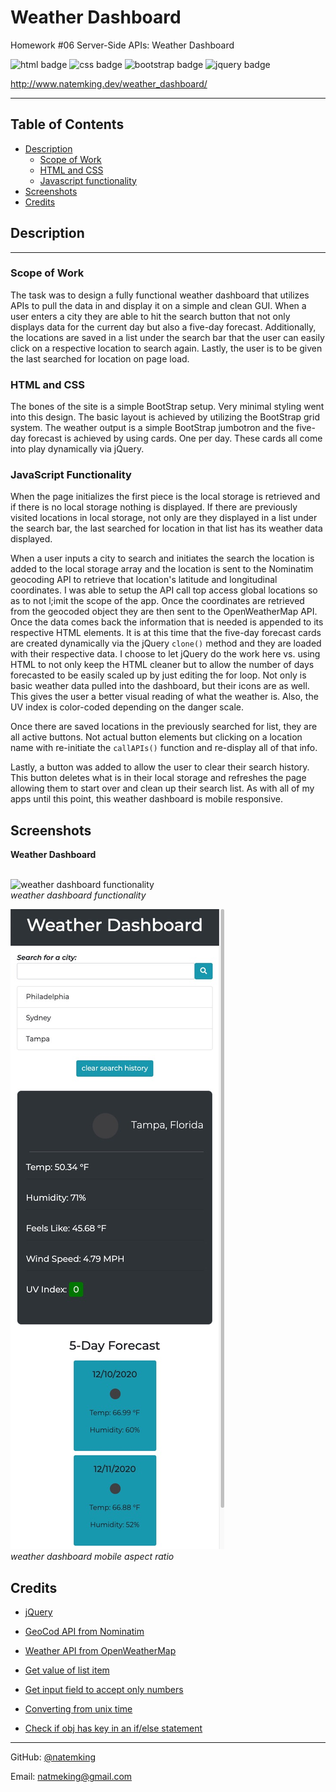 # Weather Dashboard
Homework #06 Server-Side APIs: Weather Dashboard

![html badge](https://img.shields.io/badge/html5%20-%23E34F26.svg?&style=for-the-badge&logo=html5&logoColor=white)
![css badge](https://img.shields.io/badge/css3%20-%231572B6.svg?&style=for-the-badge&logo=css3&logoColor=white)
![bootstrap badge](https://img.shields.io/badge/bootstrap%20-%23563D7C.svg?&style=for-the-badge&logo=bootstrap&logoColor=white)
![jquery badge](https://img.shields.io/badge/jquery%20-%230769AD.svg?&style=for-the-badge&logo=jquery&logoColor=white)

http://www.natemking.dev/weather_dashboard/

---

## Table of Contents
 * [Description](#description)
    + [Scope of Work](#scope-of-work)
    + [HTML and CSS](#html-and-css)
    + [Javascript functionality](#javascript-functionality)
  * [Screenshots](#screenshots)
  * [Credits](#credits)

## Description
---
### Scope of Work
The task was to design a fully functional weather dashboard that utilizes APIs to pull the data in and display it on a simple and clean GUI. When a user enters a city they are able to hit the search button that not only displays data for the current day but also a five-day forecast. Additionally, the locations are saved in a list under the search bar that the user can easily click on a respective location to search again. Lastly, the user is to be given the last searched for location on page load. 

### HTML and CSS
The bones of the site is a simple BootStrap setup. Very minimal styling went into this design. The basic layout is achieved by utilizing the BootStrap grid system. The weather output is a simple BootStrap jumbotron and the five-day forecast is achieved by using cards. One per day. These cards all come into play dynamically via jQuery. 

### JavaScript Functionality
When the page initializes the first piece is the local storage is retrieved and if there is no local storage nothing is displayed. If there are previously visited locations in local storage, not only are they displayed in a list under the search bar, the last searched for location in that list has its weather data displayed. 

When a user inputs a city to search and initiates the search the location is added to the local storage array and the location is sent to the Nominatim geocoding API to retrieve that location's latitude and longitudinal coordinates. I was able to setup the API call top access global locations so as to not l;imit the scope of the app. Once the coordinates are retrieved from the geocoded object they are then sent to the OpenWeatherMap API. Once the data comes back the information that is needed is appended to its respective HTML elements. It is at this time that the five-day forecast cards are created dynamically via the jQuery `clone()` method and they are loaded with their respective data. I choose to let jQuery do the work here vs. using HTML to not only keep the HTML cleaner but to allow the number of days forecasted to be easily scaled up by just editing the for loop. Not only is basic weather data pulled into the dashboard, but their icons are as well. This gives the user a better visual reading of what the weather is. Also, the UV index is color-coded depending on the danger scale. 

Once there are saved locations in the previously searched for list, they are all active buttons. Not actual button elements but clicking on a location name with re-initiate the `callAPIs()` function and re-display all of that info. 

Lastly, a button was added to allow the user to clear their search history. This button deletes what is in their local storage and refreshes the page allowing them to start over and clean up their search list. As with all of my apps until this point, this weather dashboard is mobile responsive. 

## Screenshots

<summary><strong>Weather Dashboard</strong></summary>
<br>


![weather dashboard functionality](./assets/images/screenshots/weather_dashboard.gif?raw=true)
<br>
_weather dashboard functionality_
<br>

![weather dashboard mobile](./assets/images/screenshots/weather_dashboard_mobile.jpg?raw=true)
<br>
_weather dashboard mobile aspect ratio_
<br>

## Credits

* [jQuery](https://jquery.com/)

* [GeoCod API from Nominatim](https://nominatim.org/)

* [Weather API from OpenWeatherMap](https://openweathermap.org/)

* [Get value of list item](https://stackoverflow.com/questions/5548827/get-value-of-list-item-with-jqueryp)

* [Get input field to accept only numbers](https://stackoverflow.com/questions/19508183/how-to-force-input-to-only-allow-alpha-letters)

* [Converting from unix time](https://www.codegrepper.com/code-examples/delphi/jquery+convert+unix+timestamp+to+date)

* [Check if obj has key in an if/else statement](https://stackoverflow.com/questions/455338/how-do-i-check-if-an-object-has-a-key-in-javascript)


---

GitHub: [@natemking](https://github.com/natemking/)

Email: [natmeking@gmail.com](mailto:natmeking@gmail.com)